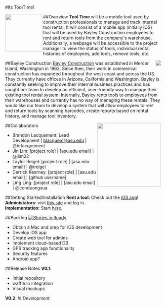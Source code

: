 #Its ToolTime!

##Overview
<img src="https://cloud.githubusercontent.com/assets/10656205/5954551/18c3b36e-a756-11e4-935a-142740884fa6.jpg" height=120 align="left"> **Tool Time** will be a mobile tool used by construction professionals to manage and track internal tool rental. It will consist of a mobile app (initially iOS) that will be used by Bayley Construction employees to rent and return tools from the company's warehouse. Additionally, a webpage will be accessible to the project manager to view the status of tools, individual rental histories of employees, add tools, remove tools, etc. 

##Bayley Construction
<img src="https://cloud.githubusercontent.com/assets/10656205/5953845/77b862d4-a74c-11e4-8401-9cfba243d58b.png" align="right">
[Bayley Construction](http://www.bayley.net/) was established in Mercer Island, Washington in 1963. Since then, their work in commerical construction has expanded throughout the west coast and across the US. They currently have offices in Arizona, California and Washington. Bayley is constantly seeking to improve their internal business practices and has sought our team to develop an efficient, user-friendly way to manage their existing tool rental system. Internally, Bayley rents tools to employees from their warehouses and currently has no way of managing these rentals. They would like our team to develop a system that will allow employees to rent and return tools by scanning barcodes, create reports based on rental history, and manage tool inventory. 

##Collaborators
<img src="https://cloud.githubusercontent.com/assets/10656205/5954367/a5317e24-a753-11e4-96c4-29c001a64856.png" height=206 align="right">
* Brandon Lacquement: Lead Development | blacquem@asu.edu | @brlacquement
* Jin Lim: [project role] | [asu.edu email] | @jlim22
* Taylor Reigel: [project role] | [asu.edu email] | @treigel
* Derrick Kearney: [project role] | [asu.edu email] | [github username]
* Ling Ling: [project role] | [asu.edu email] | @conduongxua

##Getting Started/Installation
**Rent a tool:** Check out the [iOS app](https://itunes.apple.com/us/genre/ios/id36?mt=8)!   
**Administators:** visit [this site](http://www.bayley.net/tooltime) and log in.   
**Implementation:** Start [here](https://github.com/asu-cis-capstone/tooltime/blob/master/INSTALL.md).

##Backlog [![Stories in Ready](https://badge.waffle.io/asu-cis-capstone/tooltime.png?label=ready&title=Ready)](https://waffle.io/asu-cis-capstone/tooltime)
- Obtain a Mac and prep for iOS development
- Develop iOS app
- Create web tool for admins
- Implement cloud-based DB   
- GPS tracking app functionality
- Security features   
- Android app?

##Release Notes
**V0.1**: 
* Initial repository 
* waffle.io integration 
* Visual mockups

**V0.2**: *In Development*
